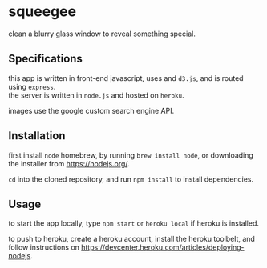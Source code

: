 
# squeegee

clean a blurry glass window to reveal something special.

## Specifications
this app is written in front-end javascript, uses and `d3.js`, and is routed using `express`.  
the server is written in `node.js` and hosted on `heroku`.  

images use the google custom search engine API.  

## Installation

first install `node` homebrew, by running `brew install node`, or downloading the installer from <https://nodejs.org/>.  

`cd` into the cloned repository, and run `npm install` to install dependencies.

## Usage
to start the app locally, type `npm start` or `heroku local` if heroku is installed.

to push to heroku, create a heroku account, install the heroku toolbelt, and follow instructions on https://devcenter.heroku.com/articles/deploying-nodejs.
